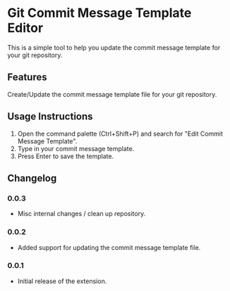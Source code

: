 # Git Commit Message Template Editor
This is a simple tool to help you update the commit message template for your git repository.

## Features
Create/Update the commit message template file for your git repository.

## Usage Instructions
1. Open the command palette (Ctrl+Shift+P) and search for "Edit Commit Message Template".
2. Type in your commit message template.
3. Press Enter to save the template.


## Changelog

### 0.0.3
- Misc internal changes / clean up repository.

### 0.0.2
- Added support for updating the commit message template file.

### 0.0.1
- Initial release of the extension.
